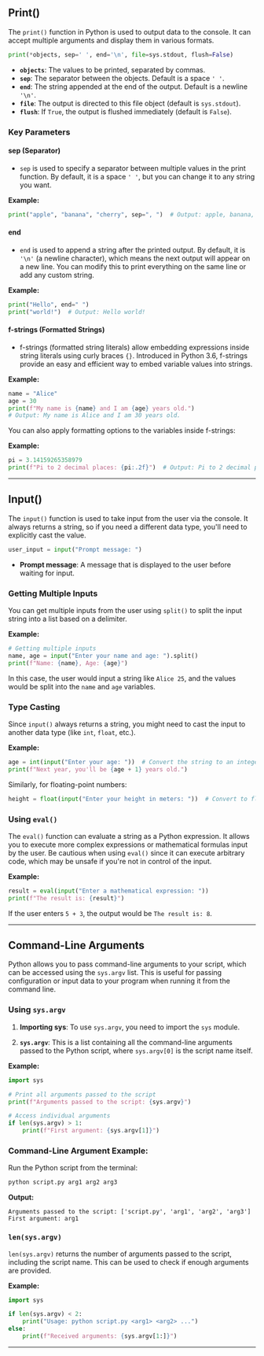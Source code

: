 
## **Print()**

The `print()` function in Python is used to output data to the console. It can accept multiple arguments and display them in various formats. 

```python
print(*objects, sep=' ', end='\n', file=sys.stdout, flush=False)
```

- **`objects`**: The values to be printed, separated by commas.
- **`sep`**: The separator between the objects. Default is a space `' '`.
- **`end`**: The string appended at the end of the output. Default is a newline `'\n'`.
- **`file`**: The output is directed to this file object (default is `sys.stdout`).
- **`flush`**: If `True`, the output is flushed immediately (default is `False`).

### **Key Parameters**

#### **sep (Separator)**

- `sep` is used to specify a separator between multiple values in the print function. By default, it is a space `' '`, but you can change it to any string you want.
  
**Example:**
```python
print("apple", "banana", "cherry", sep=", ")  # Output: apple, banana, cherry
```

#### **end**

- `end` is used to append a string after the printed output. By default, it is `'\n'` (a newline character), which means the next output will appear on a new line. You can modify this to print everything on the same line or add any custom string.

**Example:**
```python
print("Hello", end=" ")
print("world!")  # Output: Hello world!
```

#### **f-strings (Formatted Strings)**

- f-strings (formatted string literals) allow embedding expressions inside string literals using curly braces `{}`. Introduced in Python 3.6, f-strings provide an easy and efficient way to embed variable values into strings.

**Example:**
```python
name = "Alice"
age = 30
print(f"My name is {name} and I am {age} years old.")
# Output: My name is Alice and I am 30 years old.
```

You can also apply formatting options to the variables inside f-strings:

**Example:**
```python
pi = 3.14159265358979
print(f"Pi to 2 decimal places: {pi:.2f}")  # Output: Pi to 2 decimal places: 3.14
```

---

## **Input()**

The `input()` function is used to take input from the user via the console. It always returns a string, so if you need a different data type, you'll need to explicitly cast the value.

```python
user_input = input("Prompt message: ")
```

- **Prompt message**: A message that is displayed to the user before waiting for input.

### **Getting Multiple Inputs**

You can get multiple inputs from the user using `split()` to split the input string into a list based on a delimiter.

**Example:**
```python
# Getting multiple inputs
name, age = input("Enter your name and age: ").split()
print(f"Name: {name}, Age: {age}")
```

In this case, the user would input a string like `Alice 25`, and the values would be split into the `name` and `age` variables.

### **Type Casting**

Since `input()` always returns a string, you might need to cast the input to another data type (like `int`, `float`, etc.).

**Example:**
```python
age = int(input("Enter your age: "))  # Convert the string to an integer
print(f"Next year, you'll be {age + 1} years old.")
```

Similarly, for floating-point numbers:

```python
height = float(input("Enter your height in meters: "))  # Convert to float
```

### **Using `eval()`**

The `eval()` function can evaluate a string as a Python expression. It allows you to execute more complex expressions or mathematical formulas input by the user. Be cautious when using `eval()` since it can execute arbitrary code, which may be unsafe if you're not in control of the input.

**Example:**
```python
result = eval(input("Enter a mathematical expression: "))
print(f"The result is: {result}")
```

If the user enters `5 + 3`, the output would be `The result is: 8`.

---

## **Command-Line Arguments**

Python allows you to pass command-line arguments to your script, which can be accessed using the `sys.argv` list. This is useful for passing configuration or input data to your program when running it from the command line.

### **Using `sys.argv`**

1. **Importing sys**: To use `sys.argv`, you need to import the `sys` module.

2. **`sys.argv`**: This is a list containing all the command-line arguments passed to the Python script, where `sys.argv[0]` is the script name itself.

**Example:**
```python
import sys

# Print all arguments passed to the script
print(f"Arguments passed to the script: {sys.argv}")

# Access individual arguments
if len(sys.argv) > 1:
    print(f"First argument: {sys.argv[1]}")
```

### **Command-Line Argument Example:**

Run the Python script from the terminal:

```bash
python script.py arg1 arg2 arg3
```

**Output:**
```
Arguments passed to the script: ['script.py', 'arg1', 'arg2', 'arg3']
First argument: arg1
```

### **`len(sys.argv)`**

`len(sys.argv)` returns the number of arguments passed to the script, including the script name. This can be used to check if enough arguments are provided.

**Example:**
```python
import sys

if len(sys.argv) < 2:
    print("Usage: python script.py <arg1> <arg2> ...")
else:
    print(f"Received arguments: {sys.argv[1:]}")
```

---

